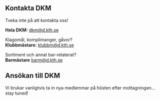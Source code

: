 ## Kontakta DKM
Tveka inte på att kontakta oss!

**Hela DKM:** [dkm@d.kth.se](mailto:dkm@d.kth.se)  

Klagomål, komplimanger, gåvor?  
**Klubbmästare:**  [klubbm@d.kth.se](mailto:klubbm@d.kth.se)

Sortiment och annat bar-relaterat?  
**Barmästare** [barm@d.kth.se](mailto:barm@d.kth.se)

## Ansökan till DKM

Vi brukar vanligtvis ta in nya medlemmar på hösten efter mottagningen... stay tuned!
